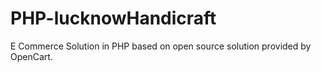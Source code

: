 # PHP-lucknowHandicraft
E Commerce Solution in PHP based on open source solution provided by OpenCart.
